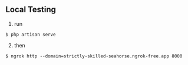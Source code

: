 ## Local Testing
1. run
```
$ php artisan serve
```
2. then
```
$ ngrok http --domain=strictly-skilled-seahorse.ngrok-free.app 8000
```